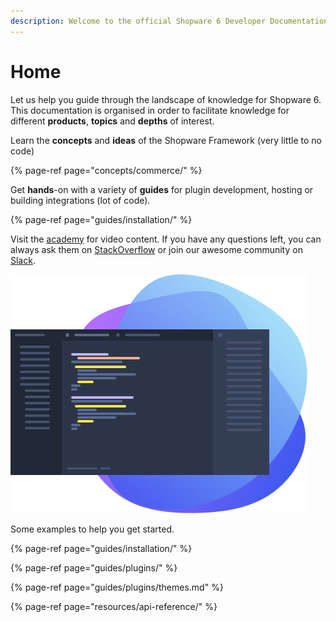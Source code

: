 ```yaml
---
description: Welcome to the official Shopware 6 Developer Documentation.
---
```


# Home

Let us help you guide through the landscape of knowledge for Shopware 6. This documentation is organised in order to facilitate knowledge for different **products**, **topics** and **depths** of interest.

Learn the **concepts** and **ideas** of the Shopware Framework \(very little to no code\)

{% page-ref page="concepts/commerce/" %}

Get **hands**-on with a variety of **guides** for plugin development, hosting or building integrations \(lot of code\).

{% page-ref page="guides/installation/" %}

Visit the [academy](https://academy.shopware.com/collections?category=developer-sw6) for video content. If you have any questions left, you can always ask them on [StackOverflow](https://stackoverflow.com/search?q=shopware) or join our awesome community on [Slack](https://slack.shopware.com/).

![](.gitbook/assets/image%20%289%29.png)

Some examples to help you get started.

{% page-ref page="guides/installation/" %}

{% page-ref page="guides/plugins/" %}

{% page-ref page="guides/plugins/themes.md" %}

{% page-ref page="resources/api-reference/" %}

